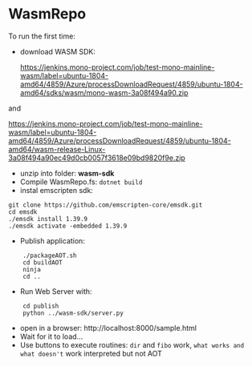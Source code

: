 # WasmRepo

To run the first time:

- download WASM SDK: 

    https://jenkins.mono-project.com/job/test-mono-mainline-wasm/label=ubuntu-1804-amd64/4859/Azure/processDownloadRequest/4859/ubuntu-1804-amd64/sdks/wasm/mono-wasm-3a08f494a90.zip

and

https://jenkins.mono-project.com/job/test-mono-mainline-wasm/label=ubuntu-1804-amd64/4859/Azure/processDownloadRequest/4859/ubuntu-1804-amd64/wasm-release-Linux-3a08f494a90ec49d0cb0057f3618e09bd9820f9e.zip

- unzip into folder: **wasm-sdk**
- Compile WasmRepo.fs: `dotnet build`
- instal emscripten sdk: 
```
git clone https://github.com/emscripten-core/emsdk.git
cd emsdk
./emsdk install 1.39.9
./emsdk activate -embedded 1.39.9

```
- Publish application: 
```
    ./packageAOT.sh
    cd buildAOT
    ninja
    cd ..
```
- Run Web Server with:
```
    cd publish
    python ../wasm-sdk/server.py
```
- open in a browser: http://localhost:8000/sample.html
- Wait for it to load...
- Use buttons to execute routines: `dir` and `fibo` work, `what works and what doesn't`  work interpreted but not AOT
